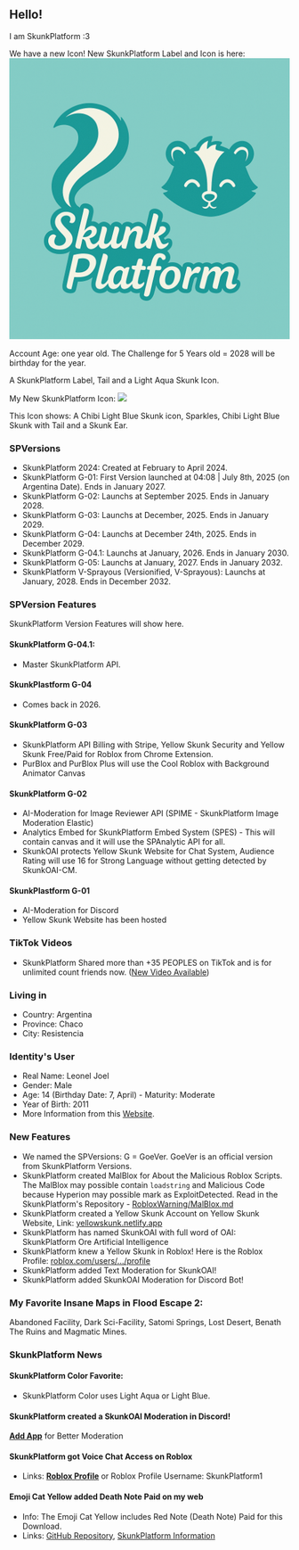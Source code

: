 ## Hello!

I am SkunkPlatform :3

We have a new Icon!
New SkunkPlatform Label and Icon is here: ![](https://raw.githubusercontent.com/SkunkPlatform/SkunkPlatform/refs/heads/main/images/NewSPLabel.png)

Account Age: one year old. The Challenge for 5 Years old = 2028 will be birthday for the year.

A SkunkPlatform Label, Tail and a Light Aqua Skunk Icon.

My New SkunkPlatform Icon:
![](https://cdn.discordapp.com/avatars/1208633283907158030/3dc0ec54c082c1ae5a9ae3a67b66854c.png)

This Icon shows: A Chibi Light Blue Skunk icon, Sparkles, Chibi Light Blue Skunk with Tail and a Skunk Ear.

### SPVersions
- SkunkPlatform 2024: Created at February to April 2024.
- SkunkPlatform G-01: First Version launched at 04:08 | July 8th, 2025 (on Argentina Date). Ends in January 2027.
- SkunkPlatform G-02: Launchs at September 2025. Ends in January 2028.
- SkunkPlatform G-03: Launchs at December, 2025. Ends in January 2029.
- SkunkPlatform G-04: Launchs at December 24th, 2025. Ends in December 2029.
- SkunkPlatform G-04.1: Launchs at January, 2026. Ends in January 2030.
- SkunkPlatform G-05: Launchs at January, 2027. Ends in January 2032.
- SkunkPlatform V-Sprayous (Versionified, V-Sprayous): Launchs at January, 2028. Ends in December 2032.

### SPVersion Features
SkunkPlatform Version Features will show here.
#### SkunkPlatform G-04.1:
- Master SkunkPlatform API.
#### SkunkPlastform G-04
- Comes back in 2026.
#### SkunkPlatform G-03
- SkunkPlatform API Billing with Stripe, Yellow Skunk Security and Yellow Skunk Free/Paid for Roblox from Chrome Extension.
- PurBlox and PurBlox Plus will use the Cool Roblox with Background Animator Canvas
#### SkunkPlatform G-02
- AI-Moderation for Image Reviewer API (SPIME - SkunkPlatform Image Moderation Elastic)
- Analytics Embed for SkunkPlatform Embed System (SPES) - This will contain canvas and it will use the SPAnalytic API for all.
- SkunkOAI protects Yellow Skunk Website for Chat System, Audience Rating will use 16 for Strong Language without getting detected by SkunkOAI-CM.

#### SkunkPlastform G-01
- AI-Moderation for Discord
- Yellow Skunk Website has been hosted

### TikTok Videos
- SkunkPlatform Shared more than +35 PEOPLES on TikTok and is for unlimited count friends now. ([New Video Available](https://www.tiktok.com/@skunkplatformer/video/7524621641486306616))

### Living in
- Country: Argentina
- Province: Chaco
- City: Resistencia

### Identity's User
- Real Name: Leonel Joel
- Gender: Male
- Age: 14 (Birthday Date: 7, April) - Maturity: Moderate
- Year of Birth: 2011
- More Information from this [Website](https://skunkplatform.netlify.app/real-name).

### New Features
- We named the SPVersions: G = GoeVer. GoeVer is an official version from SkunkPlatform Versions.
- SkunkPlatform created MalBlox for About the Malicious Roblox Scripts. The MalBlox may possible contain `loadstring` and Malicious Code because Hyperion may possible mark as ExploitDetected. Read in the SkunkPlatform's Repository - [RobloxWarning/MalBlox.md](/SkunkPlatform/blob/main/RobloxWarning/MalBlox.md)
- SkunkPlatform created a Yellow Skunk Account on Yellow Skunk Website, Link: [yellowskunk.netlify.app](https://yellowskunk.netlify.app)
- SkunkPlatform has named SkunkOAI with full word of OAI: SkunkPlatform Ore Artificial Intelligence
- SkunkPlatform knew a Yellow Skunk in Roblox! Here is the Roblox Profile: [roblox.com/users/.../profile](https://www.roblox.com/es/communities/35980296/SkunkPlatform-Games#!/about)
- SkunkPlatform added Text Moderation for SkunkOAI!
- SkunkPlatform added SkunkOAI Moderation for Discord Bot!

### My Favorite Insane Maps in Flood Escape 2:
Abandoned Facility, Dark Sci-Facility, Satomi Springs, Lost Desert, Benath The Ruins and Magmatic Mines.

### SkunkPlatform News

#### SkunkPlatform Color Favorite:
- SkunkPlatform Color uses Light Aqua or Light Blue.

#### SkunkPlatform created a SkunkOAI Moderation in Discord!
[**Add App**](https://discordapp.com/oauth2/authorize?client_id=1385037104962211851) for Better Moderation

#### SkunkPlatform got Voice Chat Access on Roblox
- Links: [**Roblox Profile**](https://roblox.com/users/5797859201/profile) or Roblox Profile Username: SkunkPlatform1

#### Emoji Cat Yellow added Death Note Paid on my web
- Info: The Emoji Cat Yellow includes Red Note (Death Note) Paid for this Download.
- Links: [GitHub Repository](https://github.com/EmojiCatYellow/DeathNote-FNF), [SkunkPlatform Information](https://skunkplatform.netlify.app/fnf/deathnote)

